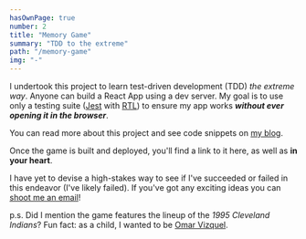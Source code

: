 ```yaml
---
hasOwnPage: true
number: 2
title: "Memory Game"
summary: "TDD to the extreme"
path: "/memory-game"
img: "-"
---
```

I undertook this project to learn test-driven development (TDD) _the extreme way_. Anyone can build a React App using a dev server. My goal is to use only a testing suite ([Jest](https://www.jestjs.io) with [RTL](https://testing-library.com/docs/react-testing-library/intro)) to ensure my app works **_without ever opening it in the browser_**. 

You can read more about this project and see code snippets on [my blog](/blog).

Once the game is built and deployed, you'll find a link to it here, as well as **in your heart**.

I have yet to devise a high-stakes way to see if I've succeeded or failed in this endeavor (I've likely failed). If you've got any exciting ideas you can [shoot me an email](/contact)! 

p.s. Did I mention the game features the lineup of the _1995 Cleveland Indians_? Fun fact: as a child, I wanted to be [Omar Vizquel](https://en.wikipedia.org/wiki/Omar_Vizquel).